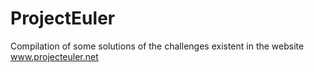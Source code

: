 # ProjectEuler
Compilation of some solutions of the challenges existent in the website www.projecteuler.net

